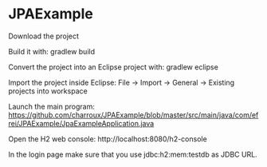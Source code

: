# JPAExample

Download the project

Build it with: gradlew build

Convert the project into an Eclipse project with: gradlew eclipse

Import the project inside Eclipse: File -> Import -> General -> Existing projects into workspace

Launch the main program: https://github.com/charroux/JPAExample/blob/master/src/main/java/com/efrei/JPAExample/JpaExampleApplication.java


Open the H2 web console: http://localhost:8080/h2-console

In the login page make sure that you use jdbc:h2:mem:testdb as JDBC URL.


